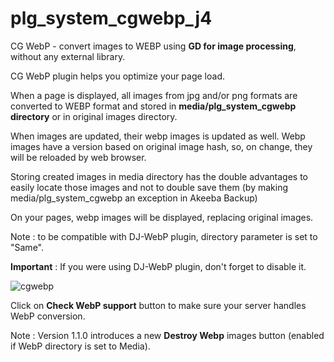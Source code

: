 # plg_system_cgwebp_j4
CG WebP - convert images to WEBP using <b>GD for image processing</b>, without any external library.

CG WebP plugin helps you optimize your page load.

When a page is displayed, all images from jpg and/or png formats are converted to WEBP format and stored in <b>media/plg_system_cgwebp directory</b> or in original images directory.

When images are updated, their webp images is updated as well. Webp images have a version based on original image hash, so, on change, they will be reloaded by web browser.

Storing created images in media directory has the double advantages to easily locate those images and not to double save them (by making media/plg_system_cgwebp an exception in Akeeba Backup)

On your pages, webp images will be displayed, replacing original images.

Note : to be compatible with DJ-WebP plugin, directory parameter is set to "Same".

<b>Important</b> : If you were using DJ-WebP plugin, don't forget to disable it.

![cgwebp](https://github.com/conseilgouz/plg_system_cgwebp_j4/assets/19435246/55d0bbe7-36c1-47f8-a278-50533f6796e5)

Click on <b>Check WebP support</b> button to make sure your server handles WebP conversion.

Note : Version 1.1.0 introduces a new <b>Destroy Webp</b> images button (enabled if WebP directory is set to Media).

